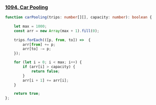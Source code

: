 ### [1094. Car Pooling](https://leetcode.com/problems/car-pooling/)
```typescript
function carPooling(trips: number[][], capacity: number): boolean {
    
    let max = 1000;
    const arr = new Array(max + 1).fill(0);
    
    trips.forEach(([p, from, to]) =>  {
        arr[from] += p;
        arr[to] -= p;
    });

    for (let i = 0; i < max; i++) {
        if (arr[i] > capacity) {
            return false;
        } 
        arr[i + 1] += arr[i];
    }

    return true;
};
```
